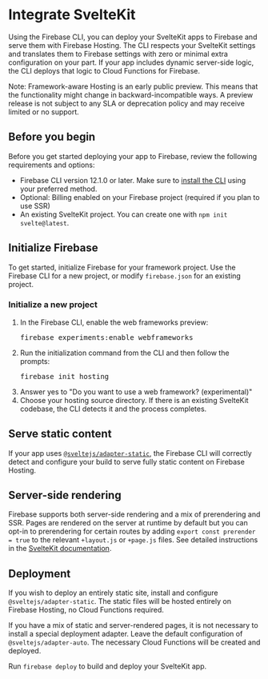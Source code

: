 # Integrate SvelteKit

Using the Firebase CLI, you can deploy your SvelteKit apps to Firebase and
serve them with Firebase Hosting. The CLI respects your SvelteKit settings and
translates them to Firebase settings with zero or minimal extra configuration on
your part. If your app includes dynamic server-side logic, the CLI deploys that
logic to Cloud Functions for Firebase.

Note: Framework-aware Hosting is an early public preview. This means
that the functionality might change in backward-incompatible ways. A preview
release is not subject to any SLA or deprecation policy and may receive limited
or no support.

## Before you begin

Before you get started deploying your app to Firebase,
review the following requirements and options:

- Firebase CLI version 12.1.0 or later. Make sure to
  [install the CLI](/docs/cli#install_the_firebase_cli)
  using your preferred method.
- Optional: Billing enabled on your Firebase project
  (required if you plan to use SSR)
- An existing SvelteKit project. You can create one with `npm init svelte@latest`.


## Initialize Firebase

To get started, initialize Firebase for your framework project.
Use the Firebase CLI for a new project, or modify `firebase.json` for an
existing project.

### Initialize a new project

1. In the Firebase CLI, enable the web frameworks preview:
   <pre class="devsite-terminal">firebase experiments:enable webframeworks</pre>
1. Run the initialization command from the CLI and then follow the prompts:
   <pre class="devsite-terminal">firebase init hosting</pre>
1.  Answer yes to "Do you want to use a web framework? (experimental)"
1.  Choose your hosting source directory.  If there is an existing SvelteKit codebase,
    the CLI detects it and the process completes.

## Serve static content

If your app uses [`@sveltejs/adapter-static`](https://kit.svelte.dev/docs/adapter-static), the Firebase CLI will correctly detect and configure your build to serve fully static content on Firebase Hosting.

## Server-side rendering

Firebase supports both server-side rendering and a mix of prerendering and SSR. Pages are rendered on the server at runtime by default but you can opt-in to prerendering for certain routes by adding `export const prerender = true` to the relevant `+layout.js` or `+page.js` files. See detailed instructions in the [SvelteKit documentation](https://kit.svelte.dev/docs/page-options).

## Deployment

If you wish to deploy an entirely static site, install and configure `@sveltejs/adapter-static`. The static files will be hosted entirely on Firebase Hosting, no Cloud Functions required.

If you have a mix of static and server-rendered pages, it is not necessary to install a special deployment adapter. Leave the default configuration of `@sveltejs/adapter-auto`. The necessary Cloud Functions will be created and deployed.

Run `firebase deploy` to build and deploy your SvelteKit app.